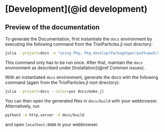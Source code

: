 # [Development](@id development)


## Preview of the documentation

To generate the Documentation, first instantiate the `docs` environment
by executing the following command from the TrixiParticles.jl root directory:
```bash
julia --project=docs -e "using Pkg; Pkg.develop(PackageSpec(path=pwd())); Pkg.instantiate()"
```
This command only has to be run once. After that, maintain the `docs` environment
as described under [Installation](@ref Common issues).

With an instantiated `docs` environment, generate the docs with the following command (again from the TrixiParticles.jl root directory):
```bash
julia --project=docs --color=yes docs/make.jl
```
You can then open the generated files in `docs/build` with your webbrowser.
Alternatively, run
```bash
python3 -m http.server -d docs/build
```
and open `localhost:8000` in your webbrowser.